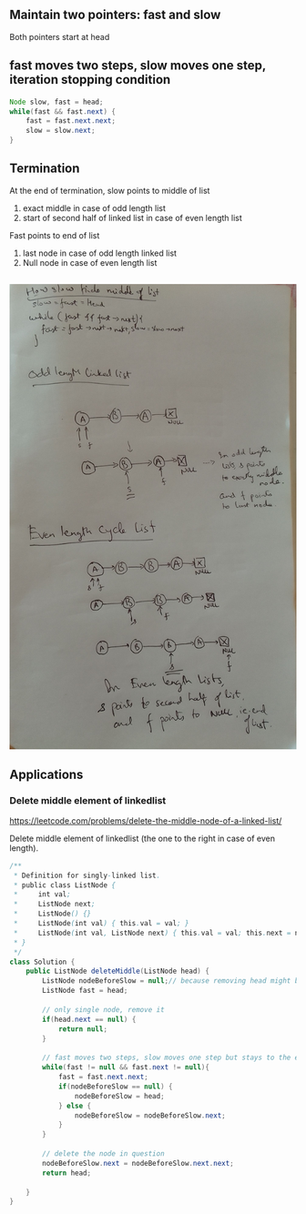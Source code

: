 
## Maintain two pointers: fast and slow

Both pointers start at head

## fast moves two steps, slow moves one step, iteration stopping condition

```java
Node slow, fast = head;
while(fast && fast.next) {
    fast = fast.next.next;
    slow = slow.next;
}
```

## Termination

At the end of termination,
slow points to middle of list
1. exact middle in case of odd length list
2. start of second half of linked list in case of even length list

Fast points to end of list
1. last node in case of odd length linked list
2. Null node in case of even length list

## 

![linkedlistmiddle](images/linkedlistmiddle.jpg)


## Applications

### Delete middle element of linkedlist

https://leetcode.com/problems/delete-the-middle-node-of-a-linked-list/

Delete middle element of linkedlist (the one to the right in case of even length).

```java
/**
 * Definition for singly-linked list.
 * public class ListNode {
 *     int val;
 *     ListNode next;
 *     ListNode() {}
 *     ListNode(int val) { this.val = val; }
 *     ListNode(int val, ListNode next) { this.val = val; this.next = next; }
 * }
 */
class Solution {
    public ListNode deleteMiddle(ListNode head) {
        ListNode nodeBeforeSlow = null;// because removing head might be a possibility
        ListNode fast = head;
        
        // only single node, remove it
        if(head.next == null) {
            return null;
        }
        
        // fast moves two steps, slow moves one step but stays to the element before the node to be deleted
        while(fast != null && fast.next != null){
            fast = fast.next.next;
            if(nodeBeforeSlow == null) {
                nodeBeforeSlow = head;
            } else {
                nodeBeforeSlow = nodeBeforeSlow.next;
            }
        }
        
        // delete the node in question
        nodeBeforeSlow.next = nodeBeforeSlow.next.next;
        return head;
        
    }
}
```